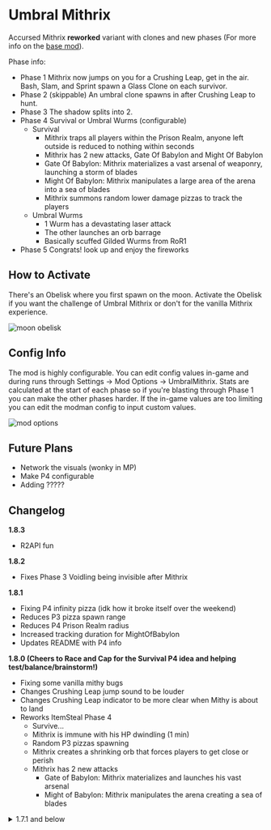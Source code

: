 # Umbral Mithrix

Accursed Mithrix **reworked** variant with clones and new phases (For more info on the [base mod](https://thunderstore.io/package/Nuxlar/MithrixTheAccursed/)).

Phase info:

- Phase 1 Mithrix now jumps on you for a Crushing Leap, get in the air. Bash, Slam, and Sprint spawn a Glass Clone on each survivor.
- Phase 2 (skippable) An umbral clone spawns in after Crushing Leap to hunt.
- Phase 3 The shadow splits into 2.
- Phase 4 Survival or Umbral Wurms (configurable)
  - Survival
    - Mithrix traps all players within the Prison Realm, anyone left outside is reduced to nothing within seconds
    - Mithrix has 2 new attacks, Gate Of Babylon and Might Of Babylon
    - Gate Of Babylon: Mithrix materializes a vast arsenal of weaponry, launching a storm of blades
    - Might Of Babylon: Mithrix manipulates a large area of the arena into a sea of blades
    - Mithrix summons random lower damage pizzas to track the players
  - Umbral Wurms
    - 1 Wurm has a devastating laser attack
    - The other launches an orb barrage
    - Basically scuffed Gilded Wurms from RoR1
- Phase 5 Congrats! look up and enjoy the fireworks

## How to Activate

There's an Obelisk where you first spawn on the moon. Activate the Obelisk if you want the challenge of Umbral Mithrix or don't for the vanilla Mithrix experience.

![moon obelisk](https://cdn.discordapp.com/attachments/1011187282788765816/1018116657077571595/unknown.png)

## Config Info

The mod is highly configurable. You can edit config values in-game and during runs through Settings -> Mod Options -> UmbralMithrix. Stats are calculated at the start of each phase so if you're blasting through Phase 1 you can make the other phases harder. If the in-game values are too limiting you can edit the modman config to input custom values.

![mod options](https://i.ibb.co/q9fC9jj/Screenshot-2022-09-12-165657.png)

## Future Plans
- Network the visuals (wonky in MP)
- Make P4 configurable
- Adding ?????

## Changelog

**1.8.3**

- R2API fun

**1.8.2**

- Fixes Phase 3 Voidling being invisible after Mithrix

**1.8.1**

- Fixing P4 infinity pizza (idk how it broke itself over the weekend)
- Reduces P3 pizza spawn range
- Reduces P4 Prison Realm radius
- Increased tracking duration for MightOfBabylon
- Updates README with P4 info

**1.8.0 (Cheers to Race and Cap for the Survival P4 idea and helping test/balance/brainstorm!)**

- Fixing some vanilla mithy bugs
- Changes Crushing Leap jump sound to be louder 
- Changes Crushing Leap indicator to be more clear when Mithy is about to land
- Reworks ItemSteal Phase 4
  - Survive...
  - Mithrix is immune with his HP dwindling (1 min)
  - Random P3 pizzas spawning
  - Mithrix creates a shrinking orb that forces players to get close or perish
  - Mithrix has 2 new attacks
    - Gate of Babylon: Mithrix materializes and launches his vast arsenal
    - Might of Babylon: Mithrix manipulates the arena creating a sea of blades

<details>
<summary>1.7.1 and below</summary>
<br>

**1.7.1**

- Fixes Wurm Laser radius

**1.7.0**

- Phase 4 Wurms!
- LaserWurm
  - Fires a devastating laser
  - Launches magma balls
  - Base CD of 24 secs (configurable)
- OrbWurm
  - Fires an orb wave attack (6 orbs) (configurable)
  - Launches lightening balls
  - Base CD of 12 secs (configurable)

**1.6.7**

- bugfix electric bugaloo

**1.6.6**

- bugfix

**1.6.5**

- Adds an alt Phase 4 for funsies
- Removes the old doppelganger phase 4
- The config is on by default, turn it off for the "Vanilla" item stealing Phase 4

**1.6.1**

- Fixes vanilla mithrix not being vanilla after activating umbral on a previous run
- Removed pizza lines from WeaponSlam
- Removed shockwave on SprintBash from clones (P2 Umbra and Phase 3 Umbras)
- Halves WeaponSlam orbs in P2 when clone spawns
- Extends tracking pizza's random range by 25

**1.6.0**

- **DELETE YOUR UMBRALMITHRIX CONFIG**
- Part of the big 2.0 update figured I should release in pieces or it'd take forever
- Several config changes
- Fixes Vanilla Mithrix not having vanilla dash
- Mithrix fires a super shard for every stack of freeze applied
- Glass clones are only in Phases 1 & 2
- A glass clone spawns on each player every 8 seconds mithrix sprints
- Reduces WeaponSlam glass clones from 2 to 1
- Adds 1.5 seconds to Ult duration for slower pizzas
- Adds Umbral Evolution
  - Mithrix seems to be normal but the umbral effect returns while a clone (glass or shadow) is present
  - By Phase 3 he is consumed by his shadow and becomes Umbral Mithrix, The Collective
- Phase 1
  - SprintBash releases a super shard
  - WeaponSlam releases orbs
- Phase 2
  - SprintBash releases a P3 WeaponSlam wave
  - WeaponSlam releases stationary pizza lines forwards
  - Crushing Leap spawns Mithrix's shadow to hunt
  - Pizza is under Mithrix (non-tracking)
- Phase 3
  - Clones spawn farther apart
  - Shared HP bar (BETA) (toggleable - off by default)
    - Whatever damage taken on 1 clone is replicated on the other
  - Pizza
    - Tracking near a random player
    - Each one has -2 lines
- Phase 4
  - Removes extra projectiles
  - Spawns a tracking pizza on FistSlam

**1.5.1**

- repenting for my transgressions
- and reverting 1.5.0

**1.5.0**

- **DELETE YOUR UMBRALMITHRIX CONFIG**
- Glass clones are only in Phases 1 & 2
- Glass clones spawn near each player(s) instead of near mithrix
- A glass clone is triggered every 8 seconds mithrix sprints
- Reduces WeaponSlam glass clones from 2 to 1
- Adds a super shard fire when frozen
- Phase 2 Changes
  - No more Lunar Devastation not even as a config
  - After Crushing Leap a clone spawns and does the Pizza
  - Pizza spawns a half wheel in a range near each player
- Phase 3 Changes
  - Pizza spawns a quarter wheel in a range near each player
- Phase 4 Changes
  - Half Pizza spawns near you on FistSlam
- Config Changes
  - Increases Pizza lines (2)
  - Increases Crushing Leap air time (0.5s)
  - Increases Base HP (100)
  - Increases Level Damage (0.25)
  - Increases Move Speed (1)
  - Increases Turn Speed (190)
  - Increases Acceleration (200)
  - Increases CD
    - WeaponSlam (1s)
    - SprintBash (0.5s)
    - Dash (0.5s)
  - Adds Loop Scaling (First "Loop" is still 0)
  - Adds Player Scaling


**1.4.4**

- Removes clone death animation/noise (sound cue for crushing leap for when things are chaotic)

**1.4.3**

- Fixes Vanilla pizza being 6 slices instead of 8

**1.4.2**

- Fixes bug where chimera insta-die before the fight

**1.4.1**

- Adds config for phase 2 clones after crushing leap (for extra insanity)
- Adds config for phase 2 Lunar Devastation (didn't think ppl liked this attack)

**1.4.0**

- DELETE YOUR UMBRALMITHRIX CONFIG IF UPDATING
- Adds config to toggle umbra effect
- Changes some config values (removes some, edits others)
  - reduces CrushingLeap by 1s
  - increased pizza waves by 1
  - reduces pizza duration to 6 secs
- Reduces Doppel Phase 4 Mithrix HP (No Loop 0, Loop 5x)
- "Reworks" Phase 2
  - Full Pizza (x2 the config)
  - Removed "new" pizza (shockwave)


**1.3.0**
 
- Fixes Blacklist not being applied for "Vanilla" Phase 4
- Adds large Flame Pillar and HammerSlam shockwave to Phase 2
- Halves the Flame Pillar size for Phase 3 
- Removes Phase 3 HammerSlam clones
- Adds config to skip Phase 2 for a more casual fight
- Removes Lunar Chimera from Phases 2 and 3 (in a hacky way)

**1.2.3**

- Fixed "Vanilla" phase 4 having an HP boost
- Doubles config value for phase 4 super shard CD (change to 4 if you're updating)
- Extends clone spawn distance so they can spawn at the edges of the arena
- Extends HammerSlam clone duration to match sprint bash (4s)
- Halves Phase 3 HammerSlam clones to 1
- Halves Phase 2 CrushingLeap clones' duration

**1.2.2**

- Replaces Skyleap with CrushingLeap
- Adds config for CrushingLeap aim duration (configurable mid fight)

**1.2.1**

- Changes README
- Switches Phase 2 Ult wave to the Hammer Slam wave
- Adds SuperShardWeight to config (how many shards are in 1 super shard)
- Adds Phase 2 Ult Super Shard Interval to config (how often it fires)
- Reduces default Super Shard Weight from 12 -> 6 so they're not an insta kill
- Added Github link to page

**1.2.0**

- Makes Phase 4 Vengeance event a config option
- Replaced mountain shrine with obelisk next to where you spawn on the moon
- Removed blink (messes with hammerslam)
- Adds extra clone to HammerSlam
- Adds Super Shards to Phase 2 Ult

**1.1.3**

- Fixes vanilla mithrix not working after hitting the shrine on a previous run (both regular and phase 4)
- Switches Imp Blink with Huntress MiniBlink since u can cheese him by standing at the edge of the map
- Reduces Phase 4 HP buff (3x instead of 5x)
- Updates Vanilla description values in config
- Removes damage config affecting phase 4 mithrix

**1.1.2**

- Fixes umbras getting blacklist items
- Fixes dios making Mithrix invulnerable for 20 secs

**1.1.1**

- Makes README more clear
- Reduces Phase 3 HP percentage
- Makes new item for Umbra-fication so it doesn't conflict with other vengeance mods (Cheers to Moffein)
- Fixes Phase 4 buggin out sometimes
- Fixes UmbralMithrix staying activated after hitting the moon shrine

**1.1.0**

- **DELETE YOUR UMBRALMITHRIX CONFIG**
- Fixes README
- Adds Mountain Shrine on the moon to activate Umbral Mithrix (Cheers to Race and Cap)
- Replaces Mithrix's dash with an extended imp dash (can also dash in mid air now)
- Removes Projectiles from Bash, Slam (Keeps orbs), Dash
- Adds deteriorating glass clone to attacks, Slam and Bash (last 4 seconds)
- Glass Clones release a super shard when they Bash
- Fixes Phase 2 HP being too low
- Adds 2 glass clones on Phase 2 skyleap
- Blacklists some items from Phase 4 doppels (Spare Drone Parts, Empathy Cores, N'kuhana's Opinion, Razorwire, Tesla Coil)
- Removes faster escape flame lines for less lag (in case using voidling escape or something)

**1.0.1**

- 1 Glass Mithrix's for Phase 2 (66% HP Each Mithrix) (if > 2 players 1 more spawns and each has 100% HP)
- Changes extra Mithrix Phase 3 HP (66% HP Each) (if > 2 players 100% Each)
- Reduces Phase 4 invulnerability time to 20 sec base
- Reduces Phase 4 steal time to 0.75 sec

**1.0.0**

- Reduces some config stats to account for the clones
- Makes Mithrix an Umbra
- Adds deteriorating clone on skyleap for phase 1 and 3 (if > 2 players)
- Adds 2 Glass Mithrix's for Phase 2 (33% HP Each Mithrix) (if > 2 players 2 more spawn for a total of 5)
- Adds 1 Mithrix (2 total) for Phase 3 (66% HP Each)
- Changes dash and bash sound
- Reworks Phase 4
  - Mithrix's Shadow is invulnerable and immobile for 30 secs (less time based on your loops)
  - The Shadow has 5x HP (10x if looping)
  - Umbras of all players spawn at the center of the arena
  - The Shadow will start stealing 1 stack of items every 1 seconds after it's shield falls (15 sec max - decreased based on loops)
</details>
